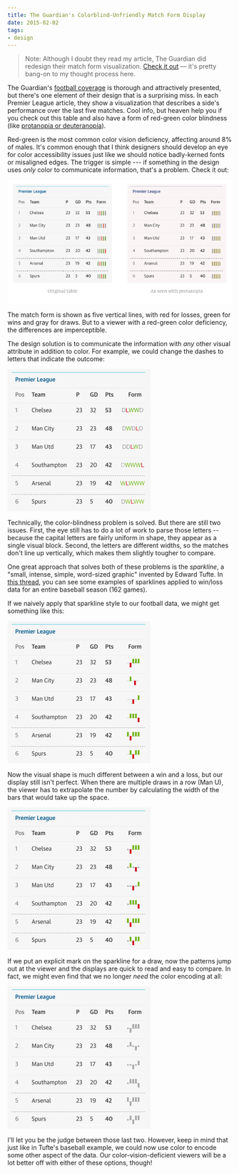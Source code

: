 ```yaml
---
title: The Guardian's Colorblind-Unfriendly Match Form Display
date: 2015-02-02
tags:
- design
---
```


> Note: Although I doubt they read my article, The Guardian did redesign their match form visualization. [Check it out](https://www.theguardian.com/football/premierleague/table) — it's pretty bang-on to my thought process here.

The Guardian's [football coverage](http://www.theguardian.com/football) is thorough and attractively presented, but there's one element of their design that is a surprising miss. In each Premier League article, they show a visualization that describes a side's performance over the last five matches. Cool info, but heaven help you if you check out this table and also have a form of red-green color blindness (like [protanopia or deuteranopia](http://www.color-blindness.com/deuteranopia-red-green-color-blindness/)).

Red-green is the most common color vision deficiency, affecting around 8% of males. It's common enough that I think designers should develop an eye for color accessibility issues just like we should notice badly-kerned fonts or misaligned edges. The trigger is simple --- if something in the design uses *only* color to communicate information, that's a problem. Check it out:

![](/images/guardianmatchform/1.png)

The match form is shown as five vertical lines, with red for losses, green for wins and gray for draws. But to a viewer with a red-green color deficiency, the differences are imperceptible.

The design solution is to communicate the information with *any* other visual attribute in addition to color. For example, we could change the dashes to letters that indicate the outcome:

![](/images/guardianmatchform/2.png)

Technically, the color-blindness problem is solved. But there are still two issues. First, the eye still has to do a lot of work to parse those letters -- because the capital letters are fairly uniform in shape, they appear as a single visual block. Second, the letters are different widths, so the matches don't line up vertically, which makes them slightly tougher to compare.

One great approach that solves both of these problems is the *sparkline*, a "small, intense, simple, word-sized graphic" invented by Edward Tufte. In [this thread](http://www.edwardtufte.com/bboard/q-and-a-fetch-msg?msg_id=0001OR), you can see some examples of sparklines applied to win/loss data for an entire baseball season (162 games).

If we naively apply that sparkline style to our football data, we might get something like this:

![](/images/guardianmatchform/3.png)

Now the visual shape is much different between a win and a loss, but our display still isn't perfect. When there are multiple draws in a row (Man U), the viewer has to extrapolate the number by calculating the width of the bars that would take up the space.

![](/images/guardianmatchform/4.png)

If we put an explicit mark on the sparkline for a draw, now the patterns jump out at the viewer and the displays are quick to read and easy to compare. In fact, we might even find that we no longer *need* the color encoding at all:

![](/images/guardianmatchform/5.png)

I'll let you be the judge between those last two. However, keep in mind that just like in Tufte's baseball example, we could now use color to encode some other aspect of the data. Our color-vision-deficient viewers will be a lot better off with either of these options, though!
